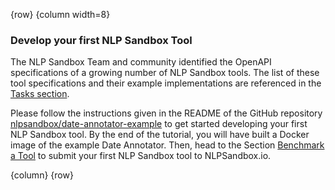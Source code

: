 <!-- markdownlint-disable-next-line first-line-h1 -->
{row}
{column width=8}

### Develop your first NLP Sandbox Tool

The NLP Sandbox Team and community identified the OpenAPI specifications of a growing number of NLP Sandbox tools. The list of these tool specifications and their example implementations are referenced in the [Tasks section].

Please follow the instructions given in the README of the GitHub repository [nlpsandbox/date-annotator-example] to get started developing your first NLP Sandbox tool. By the end of the tutorial, you will have built a Docker image of the example Date Annotator. Then, head to the Section [Benchmark a Tool] to submit your first NLP Sandbox tool to NLPSandbox.io.

{column}
{row}

<!-- Images -->

<!-- Links -->

[nlpsandbox/date-annotator-example]: https://github.com/nlpsandbox/date-annotator-example
[Benchmark a Tool]: #!Synapse:syn22277124/wiki/608484
[Tasks section]: https://www.synapse.org/#!Synapse:syn22277124/wiki/607935
